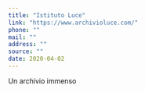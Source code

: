 ```yaml
---
title: "Istituto Luce"
link: "https://www.archivioluce.com/"
phone: ""
mail: ""
address: ""
source: ""
date: 2020-04-02
---
```


Un archivio immenso
